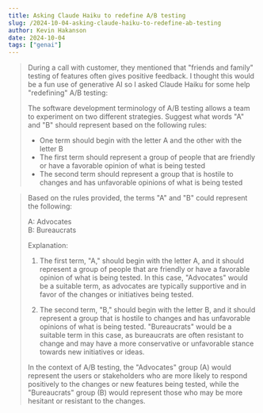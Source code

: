 ```yaml
---
title: Asking Claude Haiku to redefine A/B testing
slug: /2024-10-04-asking-claude-haiku-to-redefine-ab-testing
author: Kevin Hakanson
date: 2024-10-04
tags: ["genai"]
---
```


> During a call with customer, they mentioned that "friends and family" testing of features often gives positive feedback.  I thought this would be a fun use of generative AI so I asked Claude Haiku for some help "redefining" A/B testing:
> 
>The software development terminology of A/B testing allows a team to experiment on two different strategies.  Suggest what words "A" and "B" should represent based on the following rules:
> - One term should begin with the letter A and the other with the letter B
> - The first term should represent a group of people that are friendly or have a favorable opinion of what is being tested
> - The second term should represent a group that is hostile to changes and has unfavorable opinions of what is being tested



> Based on the rules provided, the terms "A" and "B" could represent the following:
> 
> A: Advocates  
> B: Bureaucrats  
> 
> Explanation:
>
> 1. The first term, "A," should begin with the letter A, and it should represent a group of people that are friendly or have a favorable opinion of what is being tested. In this case, "Advocates" would be a suitable term, as advocates are typically supportive and in favor of the changes or initiatives being tested.
>
> 2. The second term, "B," should begin with the letter B, and it should represent a group that is hostile to changes and has unfavorable opinions of what is being tested. "Bureaucrats" would be a suitable term in this case, as bureaucrats are often resistant to change and may have a more conservative or unfavorable stance towards new initiatives or ideas.
>
> In the context of A/B testing, the "Advocates" group (A) would represent the users or stakeholders who are more likely to respond positively to the changes or new features being tested, while the "Bureaucrats" group (B) would represent those who may be more hesitant or resistant to the changes.


